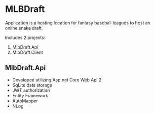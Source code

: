 # MLBDraft #

Application is a hosting location for fantasy baseball leagues to host an online snake draft.

Includes 2 projects:
 1. MlbDraft.Api
 2. MlbDraft.Client

## MlbDraft.Api ##
 * Developed utilizing Asp.net Core Web Api 2
 * SqLite data storage
 * JWT authorization
 * Entity Framework
 * AutoMapper
 * NLog
